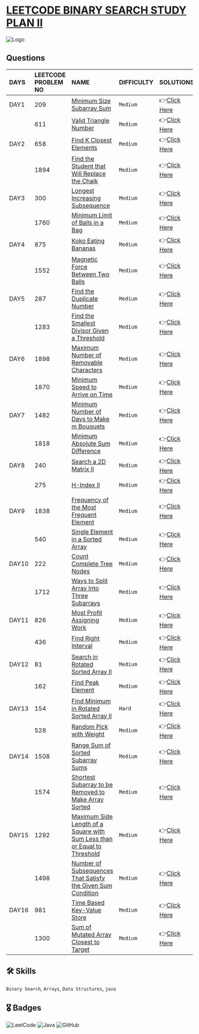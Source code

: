 # [LEETCODE BINARY SEARCH STUDY PLAN II](https://leetcode.com/study-plan/binary-search/?progress=k8xhj25)


![Logo](https://upload.wikimedia.org/wikipedia/commons/0/0a/LeetCode_Logo_black_with_text.svg)

## Questions

| DAYS  | LEETCODE PROBLEM NO |  NAME                         |  DIFFICULTY  |   SOLUTIONS                                                    |
| :-----| :------------------ | :---------------------------- | :----------- |  :------------------------------------------------------------ |
| DAY1  | 209                 | [Minimum Size Subarray Sum](https://leetcode.com/problems/minimum-size-subarray-sum/) | `Medium` | 👉[Click Here](https://github.com/dhrupad17/LeetCode_BinarySearchStudyPlanII/blob/main/DAY1P1.md) |
|     | 611 | [Valid Triangle Number](https://leetcode.com/problems/valid-triangle-number/) | `Medium` | 👉[Click Here](https://github.com/dhrupad17/LeetCode_BinarySearchStudyPlanII/blob/main/DAY1P2.md) |
| DAY2 | 658 | [Find K Closest Elements](https://leetcode.com/problems/find-k-closest-elements/) | `Medium` | 👉[Click Here](https://github.com/dhrupad17/LeetCode_BinarySearchStudyPlanII/blob/main/DAY2P1.md) |
|    | 1894 | [Find the Student that Will Replace the Chalk](https://leetcode.com/problems/find-the-student-that-will-replace-the-chalk/) | `Medium` | 👉[Click Here](https://github.com/dhrupad17/LeetCode_BinarySearchStudyPlanII/blob/main/DAY2P2.md) |
| DAY3 | 300 | [Longest Increasing Subsequence](https://leetcode.com/problems/longest-increasing-subsequence/) | `Medium` | 👉[Click Here](https://github.com/dhrupad17/LeetCode_BinarySearchStudyPlanII/blob/main/DAY3P1.md) |
|  | 1760 | [Minimum Limit of Balls in a Bag](https://leetcode.com/problems/minimum-limit-of-balls-in-a-bag/) | `Medium` | 👉[Click Here](https://github.com/dhrupad17/LeetCode_BinarySearchStudyPlanII/blob/main/DAY3P2.md) |
| DAY4 | 875 | [Koko Eating Bananas](https://leetcode.com/problems/koko-eating-bananas/) | `Medium` | 👉[Click Here](https://github.com/dhrupad17/LeetCode_BinarySearchStudyPlanII/blob/main/DAY4P1.md) |
|  | 1552 | [Magnetic Force Between Two Balls](https://leetcode.com/problems/magnetic-force-between-two-balls/) | `Medium` | 👉[Click Here](https://github.com/dhrupad17/LeetCode_BinarySearchStudyPlanII/blob/main/DAY4P2.md) |
| DAY5 | 287 | [Find the Duplicate Number](https://leetcode.com/problems/find-the-duplicate-number/) | `Medium` | 👉[Click Here](https://github.com/dhrupad17/LeetCode_BinarySearchStudyPlanII/blob/main/DAY5P1.md) |
|  | 1283 | [Find the Smallest Divisor Given a Threshold](https://leetcode.com/problems/find-the-smallest-divisor-given-a-threshold/) | `Medium` | 👉[Click Here](https://github.com/dhrupad17/LeetCode_BinarySearchStudyPlanII/blob/main/DAY5P2.md) |
| DAY6 | 1898 | [Maximum Number of Removable Characters](https://leetcode.com/problems/maximum-number-of-removable-characters/) | `Medium` | 👉[Click Here](https://github.com/dhrupad17/LeetCode_BinarySearchStudyPlanII/blob/main/DAY6P1.md) |
|  | 1870 | [Minimum Speed to Arrive on Time](https://leetcode.com/problems/minimum-speed-to-arrive-on-time/) | `Medium` | 👉[Click Here](https://github.com/dhrupad17/LeetCode_BinarySearchStudyPlanII/blob/main/DAY6P2.md) |
| DAY7 | 1482 | [Minimum Number of Days to Make m Bouquets](https://leetcode.com/problems/minimum-number-of-days-to-make-m-bouquets/) | `Medium` | 👉[Click Here](https://github.com/dhrupad17/LeetCode_BinarySearchStudyPlanII/blob/main/DAY7P1.md) |
|  | 1818 | [Minimum Absolute Sum Difference](https://leetcode.com/problems/minimum-absolute-sum-difference/) | `Medium` | 👉[Click Here](https://github.com/dhrupad17/LeetCode_BinarySearchStudyPlanII/blob/main/DAY7P2.md) |
| DAY8 | 240 | [Search a 2D Matrix II](https://leetcode.com/problems/search-a-2d-matrix-ii/) | `Medium` | 👉[Click Here](https://github.com/dhrupad17/LeetCode_BinarySearchStudyPlanII/blob/main/DAY8P1.md) |
|  | 275 | [H-Index II](https://leetcode.com/problems/h-index-ii/) | `Medium` | 👉[Click Here](https://github.com/dhrupad17/LeetCode_BinarySearchStudyPlanII/blob/main/DAY8P2.md) |
| DAY9 | 1838 | [Frequency of the Most Frequent Element](https://leetcode.com/problems/frequency-of-the-most-frequent-element/) | `Medium` | 👉[Click Here](https://github.com/dhrupad17/LeetCode_BinarySearchStudyPlanII/blob/main/DAY9P1.md) |
|  | 540 | [Single Element in a Sorted Array](https://leetcode.com/problems/single-element-in-a-sorted-array/) | `Medium` | 👉[Click Here](https://github.com/dhrupad17/LeetCode_BinarySearchStudyPlanII/blob/main/DAY9P2.md) |
| DAY10 | 222 | [Count Complete Tree Nodes](https://leetcode.com/problems/count-complete-tree-nodes/) | `Medium` | 👉[Click Here](https://github.com/dhrupad17/LeetCode_BinarySearchStudyPlanII/blob/main/DAY10P1.md) |
|  | 1712 | [Ways to Split Array Into Three Subarrays](https://leetcode.com/problems/ways-to-split-array-into-three-subarrays/) | `Medium` | 👉[Click Here](https://github.com/dhrupad17/LeetCode_BinarySearchStudyPlanII/blob/main/DAY10P2.md) |
| DAY11 | 826 | [Most Profit Assigning Work](https://leetcode.com/problems/most-profit-assigning-work/) | `Medium` | 👉[Click Here](https://github.com/dhrupad17/LeetCode_BinarySearchStudyPlanII/blob/main/DAY11P1.md) |
|  | 436 | [Find Right Interval](https://leetcode.com/problems/find-right-interval/) | `Medium` | 👉[Click Here](https://github.com/dhrupad17/LeetCode_BinarySearchStudyPlanII/blob/main/DAY11P2.md) |
| DAY12 | 81 | [Search in Rotated Sorted Array II](https://leetcode.com/problems/search-in-rotated-sorted-array-ii/) | `Medium` | 👉[Click Here](https://github.com/dhrupad17/LeetCode_BinarySearchStudyPlanII/blob/main/DAY12P1.md) |
|  | 162 | [Find Peak Element](https://leetcode.com/problems/find-peak-element/) | `Medium` | 👉[Click Here](https://github.com/dhrupad17/LeetCode_BinarySearchStudyPlanII/blob/main/DAY12P2.md) |
| DAY13 | 154 | [Find Minimum in Rotated Sorted Array II](https://leetcode.com/problems/find-minimum-in-rotated-sorted-array-ii/) | `Hard` | 👉[Click Here](https://github.com/dhrupad17/LeetCode_BinarySearchStudyPlanII/blob/main/DAY13P1.md) |
|  | 528 | [Random Pick with Weight](https://leetcode.com/problems/random-pick-with-weight/) | `Medium` | 👉[Click Here](https://github.com/dhrupad17/LeetCode_BinarySearchStudyPlanII/blob/main/DAY13P2.md) |
| DAY14 | 1508 | [Range Sum of Sorted Subarray Sums](https://leetcode.com/problems/range-sum-of-sorted-subarray-sums/) | `Medium` | 👉[Click Here](https://github.com/dhrupad17/LeetCode_BinarySearchStudyPlanII/blob/main/DAY14P1.md) |
|  | 1574 | [Shortest Subarray to be Removed to Make Array Sorted](https://leetcode.com/problems/shortest-subarray-to-be-removed-to-make-array-sorted/) | `Medium` | 👉[Click Here](https://github.com/dhrupad17/LeetCode_BinarySearchStudyPlanII/blob/main/DAY14P2.md) |
| DAY15 | 1292 | [Maximum Side Length of a Square with Sum Less than or Equal to Threshold](https://leetcode.com/problems/maximum-side-length-of-a-square-with-sum-less-than-or-equal-to-threshold/) | `Medium` | 👉[Click Here](https://github.com/dhrupad17/LeetCode_BinarySearchStudyPlanII/blob/main/DAY15P1.md) |
|  | 1498 | [Number of Subsequences That Satisfy the Given Sum Condition](https://leetcode.com/problems/number-of-subsequences-that-satisfy-the-given-sum-condition/) | `Medium` | 👉[Click Here](https://github.com/dhrupad17/LeetCode_BinarySearchStudyPlanII/blob/main/DAY15P2.md) |
| DAY16 | 981 | [Time Based Key-Value Store](https://leetcode.com/problems/time-based-key-value-store/) | `Medium` | 👉[Click Here](https://github.com/dhrupad17/LeetCode_BinarySearchStudyPlanII/blob/main/DAY16P1.md) |
|  | 1300 | [Sum of Mutated Array Closest to Target](https://leetcode.com/problems/sum-of-mutated-array-closest-to-target/) | `Medium` | 👉[Click Here](https://github.com/dhrupad17/LeetCode_BinarySearchStudyPlanII/blob/main/DAY16P2.md) |





## 🛠 Skills
`Binary Search`, `Arrays`, `Data Structures`, `java`

## 🎖️ Badges
![LeetCode](https://img.shields.io/badge/LeetCode-000000?style=for-the-badge&logo=LeetCode&logoColor=#d16c06)
![Java](https://img.shields.io/badge/Java-ED8B00?style=for-the-badge&logo=java&logoColor=white)
![GitHub](https://img.shields.io/badge/github-%23121011.svg?style=for-the-badge&logo=github&logoColor=white)
